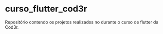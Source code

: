 # curso_flutter_cod3r
 Repositório contendo os projetos realizados no durante o curso de flutter da Cod3r.
